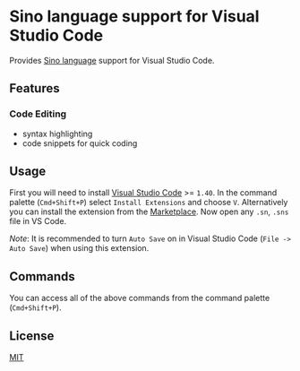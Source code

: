 # Sino language support for Visual Studio Code
<!-- npm install -g yo generator-code -->
<!-- npm install -g vsce -->
<!-- 
[![Version](https://vsmarketplacebadge.apphb.com/version/vlanguage.vscode-vlang.svg)](https://marketplace.visualstudio.com/items?itemName=vlanguage.vscode-vlang)
[![Installs](https://vsmarketplacebadge.apphb.com/installs/vlanguage.vscode-vlang.svg)](https://marketplace.visualstudio.com/items?itemName=vlanguage.vscode-vlang)
[![GitHub Workflow Status](https://img.shields.io/github/actions/workflow/status/vlang/vscode-vlang/ci.yml?branch=master)](https://github.com/vlang/vscode-vlang/actions/) -->

Provides [Sino language](https://sino-lang.org) support for Visual Studio Code.

<!-- ## Preview

![First demo screenshot](./images/demo.png) -->

## Features

### Code Editing

- syntax highlighting
- code snippets for quick coding

## Usage

First you will need to install [Visual Studio Code][vs-code] >= `1.40`.
In the command palette (`Cmd+Shift+P`) select `Install Extensions` and choose `V`.
Alternatively you can install the extension from the [Marketplace][market-ext-link].
Now open any `.sn`, `.sns` file in VS Code.

_Note_: It is recommended to turn `Auto Save` on
    in Visual Studio Code (`File -> Auto Save`) when using this extension.

## Commands

<!-- - `V: Run current file`
- `V: Format current file`
- `V: Build an optimized executable from current file`
- `V: Show V version`
- `V: Update VLS`
- `V: Restart VLS` -->

You can access all of the above commands from the command palette (`Cmd+Shift+P`).

## License

[MIT](./LICENSE)

<!-- Links -->
[vs-code]: https://code.visualstudio.com/
[market-ext-link]: https://marketplace.visualstudio.com/items?itemName=vlanguage.vscode-sino